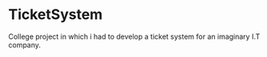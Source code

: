 # TicketSystem
College project in which i had to develop a ticket system for an imaginary I.T company.

